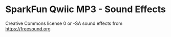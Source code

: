SparkFun Qwiic MP3 - Sound Effects
========================================

Creative Commons license 0 or -SA sound effects from https://freesound.org
